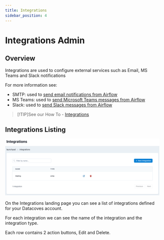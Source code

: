 ```yaml
---
title: Integrations
sidebar_position: 4
---
```


# Integrations Admin

## Overview

Integrations are used to configure external services such as Email, MS Teams and Slack notifications

For more information see:

- SMTP: used to [send email notifications from Airflow](/how-tos/airflow/send-emails.md)
- MS Teams: used to [send Microsoft Teams messages from Airflow](/how-tos/airflow/send-ms-teams-notifications.md)
- Slack: used to [send Slack messages from Airflow](/how-tos/airflow/send-slack-notifications.md)

>[!TIP]See our How To - [Integrations](how-tos/datacoves/how_to_integrations.md) 

## Integrations Listing

![Integrations Listing](./assets/integration_landing.png)

On the Integrations landing page you can see a list of integrations defined for your Datacoves account.

For each integration we can see the name of the integration and the integration type.

Each row contains 2 action buttons, Edit and Delete.
